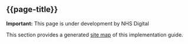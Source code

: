 ## {{page-title}}

<div markdown="span" class="alert alert-warning" role="alert"><i class="fa fa-warning"></i><b> Important:</b> This page is under development by NHS Digital</div>

This section provides a generated <a href="#P1">site map</a> of this implementation guide.

